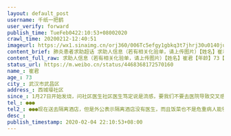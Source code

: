 ```yaml
---
layout: default_post
username: 千纸一把鹤
user_verify: forward
publish_time: TueFeb0422:10:53+08002020
crawl_time: 20200212-12:40:51
imageurl: https://wx1.sinaimg.cn/orj360/006Tc5efgy1gbkq3t7jhrj30u0140ju1.jpg,https://wx2.sinaimg.cn/orj360/006Tc5efgy1gbkq3tpwtxj30u0140go7.jpg,https://wx2.sinaimg.cn/orj360/006Tc5efgy1gbkq3u6u3aj30u0140dh0.jpg,https://wx4.sinaimg.cn/orj360/006Tc5efgy1gbkq3ukq9xj30u0140jt5.jpg,https://wx2.sinaimg.cn/orj360/006Tc5efgy1gbkq3v23ovj30u0140jum.jpg,https://wx1.sinaimg.cn/orj360/006Tc5efgy1gbkq3vol7sj30u014041s.jpg
content_brief: 肺炎患者求助超话 求助人信息（若有相关化验单，请上传图片）【姓名】崔君【年龄】73【所在城市】武汉市武昌区【所在小区、社区】西城壕社区【患病时间】1月27日开始发烧，问社区医生社区医生笃定说是流感，要我们不要去医院导致交叉感染，后面去三医院拍ct显示轻症，去七医院排队核酸未果，2 ...全文
content_full_raw: 求助人信息（若有相关化验单，请上传图片）【姓名】崔君【年龄】73【所在城市】武汉市武昌区【所在小区、社区】西城壕社区【患病时间】1月27日开始发烧，问社区医生社区医生笃定说是流感，要我们不要去医院导致交叉感染，后面去三医院拍ct显示轻症，去七医院排队核酸未果，2月3日再去省人民进行检测，仅三天时间，ct已显示危重，双肺感染严重，核酸检测结果为确诊但无医院能收治，社区也只说上报，没有办法，社区街道区委都说只能上报....但是医生说如果再继续下去随时有可能呼吸衰竭，真的球球了！！！【联系方式】●●●【其他紧急联系人】●●●现在送去隔离酒店，但是外公表示隔离酒店没有医生，而且饭菜也不是危重病人能够吃的...现在是外婆在家做好我爸爸送去酒店...如果可以请一定帮帮忙！！！
status_url: https://m.weibo.cn/status/4468368172570160
name_: 崔君
age_: 73
city_: 武汉市武昌区
address_: 西城壕社区
since_: 1月27日开始发烧，问社区医生社区医生笃定说是流感，要我们不要去医院导致交叉感染，后面去三医院拍ct显示轻症，去七医院排队核酸未果，2月3日再去省人民进行检测，仅三天时间，ct已显示危重，双肺感染严重，核酸检测结果为确诊但无医院能收治，社区也只说上报，没有办法，社区街道区委都说只能上报....但是医生说如果再继续下去随时有可能呼吸衰竭，真的球球了！！！
tel_: ●●●
tel2_: ●●●现在送去隔离酒店，但是外公表示隔离酒店没有医生，而且饭菜也不是危重病人能够吃的...现在是外婆在家做好我爸爸送去酒店...如果可以请一定帮帮忙！！！
desc_: 
publish_timestamp: 2020-02-04 22:10:53+08:00
---
```

